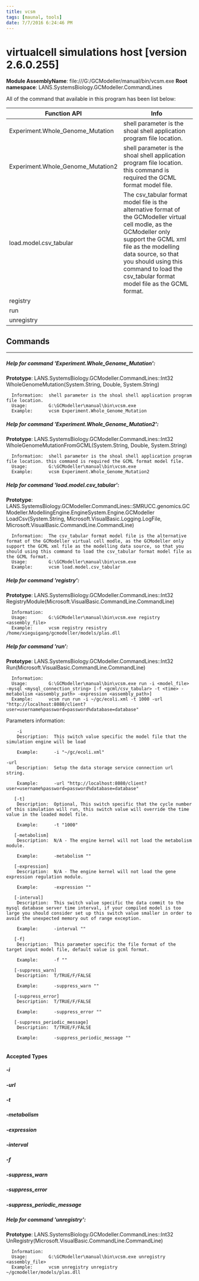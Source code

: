 ```yaml
---
title: vcsm
tags: [maunal, tools]
date: 7/7/2016 6:24:46 PM
---
```

# virtualcell simulations host [version 2.6.0.255]
**Module AssemblyName**: file:///G:/GCModeller/manual/bin/vcsm.exe
**Root namespace**: LANS.SystemsBiology.GCModeller.CommandLines


All of the command that available in this program has been list below:

|Function API|Info|
|------------|----|
|Experiment.Whole_Genome_Mutation|shell parameter is the shoal shell application program file location.|
|Experiment.Whole_Genome_Mutation2|shell parameter is the shoal shell application program file location. this command is required the GCML format model file.|
|load.model.csv_tabular|The csv_tabular format model file is the alternative format of the GCModeller virtual cell modle, as the GCModeller only support the GCML xml file as the modelling data source, so that you should using this command to load the csv_tabular format model file as the GCML format.|
|registry||
|run||
|unregistry||

## Commands
--------------------------
##### Help for command 'Experiment.Whole_Genome_Mutation':

**Prototype**: LANS.SystemsBiology.GCModeller.CommandLines::Int32 WholeGenomeMutation(System.String, Double, System.String)

```
  Information:  shell parameter is the shoal shell application program file location.
  Usage:        G:\GCModeller\manual\bin\vcsm.exe 
  Example:      vcsm Experiment.Whole_Genome_Mutation 
```

##### Help for command 'Experiment.Whole_Genome_Mutation2':

**Prototype**: LANS.SystemsBiology.GCModeller.CommandLines::Int32 WholeGenomeMutationFromGCML(System.String, Double, System.String)

```
  Information:  shell parameter is the shoal shell application program file location. this command is required the GCML format model file.
  Usage:        G:\GCModeller\manual\bin\vcsm.exe 
  Example:      vcsm Experiment.Whole_Genome_Mutation2 
```

##### Help for command 'load.model.csv_tabular':

**Prototype**: LANS.SystemsBiology.GCModeller.CommandLines::SMRUCC.genomics.GCModeller.ModellingEngine.EngineSystem.Engine.GCModeller LoadCsv(System.String, Microsoft.VisualBasic.Logging.LogFile, Microsoft.VisualBasic.CommandLine.CommandLine)

```
  Information:  The csv_tabular format model file is the alternative format of the GCModeller virtual cell modle, as the GCModeller only support the GCML xml file as the modelling data source, so that you should using this command to load the csv_tabular format model file as the GCML format.
  Usage:        G:\GCModeller\manual\bin\vcsm.exe 
  Example:      vcsm load.model.csv_tabular 
```

##### Help for command 'registry':

**Prototype**: LANS.SystemsBiology.GCModeller.CommandLines::Int32 RegistryModule(Microsoft.VisualBasic.CommandLine.CommandLine)

```
  Information:  
  Usage:        G:\GCModeller\manual\bin\vcsm.exe registry <assembly_file>
  Example:      vcsm registry resistry /home/xieguigang/gcmodeller/models/plas.dll
```

##### Help for command 'run':

**Prototype**: LANS.SystemsBiology.GCModeller.CommandLines::Int32 Run(Microsoft.VisualBasic.CommandLine.CommandLine)

```
  Information:  
  Usage:        G:\GCModeller\manual\bin\vcsm.exe run -i <model_file> -mysql <mysql_connection_string> [-f <gcml/csv_tabular> -t <time> -metabolism <assembly_path> -expression <assembly_path>]
  Example:      vcsm run run -i ~/gc/ecoli.xml -t 1000 -url "http://localhost:8080/client?user=username%password=password%database=database"
```



  Parameters information:
```
    -i
    Description:  This switch value specific the model file that the simulation engine will be load

    Example:      -i "~/gc/ecoli.xml"

-url
    Description:  Setup the data storage service connection url string.

    Example:      -url "http://localhost:8080/client?user=username%password=password%database=database"

   [-t]
    Description:  Optional, This switch specific that the cycle number of this simulation will run, this switch value will override the time value in the loaded model file.

    Example:      -t "1000"

   [-metabolism]
    Description:  N/A - The engine kernel will not load the metabolism module.

    Example:      -metabolism ""

   [-expression]
    Description:  N/A - The engine kernel will not load the gene expression regulation module.

    Example:      -expression ""

   [-interval]
    Description:  This switch value specific the data commit to the mysql database server time interval, if your compiled model is too large you should consider set up this switch value smaller in order to avoid the unexpected memory out of range exception.

    Example:      -interval ""

   [-f]
    Description:  This parameter specific the file format of the target input model file, default value is gcml format.

    Example:      -f ""

   [-suppress_warn]
    Description:  T/TRUE/F/FALSE

    Example:      -suppress_warn ""

   [-suppress_error]
    Description:  T/TRUE/F/FALSE

    Example:      -suppress_error ""

   [-suppress_periodic_message]
    Description:  T/TRUE/F/FALSE

    Example:      -suppress_periodic_message ""


```

#### Accepted Types
##### -i
##### -url
##### -t
##### -metabolism
##### -expression
##### -interval
##### -f
##### -suppress_warn
##### -suppress_error
##### -suppress_periodic_message
##### Help for command 'unregistry':

**Prototype**: LANS.SystemsBiology.GCModeller.CommandLines::Int32 UnRegistry(Microsoft.VisualBasic.CommandLine.CommandLine)

```
  Information:  
  Usage:        G:\GCModeller\manual\bin\vcsm.exe unregistry <assembly_file>
  Example:      vcsm unregistry unregistry ~/gcmodeller/models/plas.dll
```

